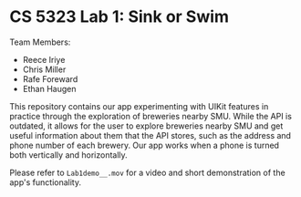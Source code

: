 # CS 5323 Lab 1: Sink or Swim

Team Members:
- Reece Iriye
- Chris Miller
- Rafe Foreward
- Ethan Haugen

This repository contains our app experimenting with UIKit features in practice through the exploration of breweries nearby SMU. While the API is outdated, it allows for the user to explore breweries nearby SMU and get useful information about them that the API stores, such as the address and phone number of each brewery. Our app works when a phone is turned both vertically and horizontally.

Please refer to `Lab1demo__.mov` for a video and short demonstration of the app's functionality.
